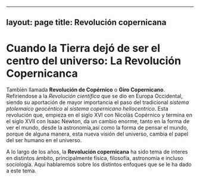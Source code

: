 
---
layout: page
title:  Revolución copernicana 
---

# Cuando la Tierra dejó de ser el centro del universo: La Revolución Copernicanca

También llamada **Revolución de Copérnico** o **Giro Copernicano**. Refiriendose a la *Revolución científica* que se dio en Europa Occidental, siendo su aportación de mayor importancia el paso del tradicional  *sistema ptolemaico geocéntico* al *sistema copernicano heliocentrico*.
Esta revolución que, empieza en el siglo XVI con Nicolás Copérnico y termina en el siglo XVII con Isaac Newton, da un cambio enorme, tanto en la forma de ver el mundo, desde la astronomía,así como la forma de pensar el mundo, porque de alguna manera, esta nueva visión del universo, cambia el papel del  ser humano en el universo.

A lo largo de los años, la **Revolución copernicana** ha sido tema de interes en distintos ámbito, principalmente física, filosofía, astronomía e incluso sociología.  Aquí hablaremos sobre los distintos enfoques que se le ha dado a este tema.

